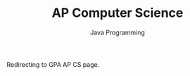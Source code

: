 ﻿---
layout: distill
title: AP Computer Science
subtitle: Java Programming
description: 2015 • 국제영재아카데미
logo: gpa-logo.png
img:
importance: 1
category: GPA
now: Yes

redirect: https://aaron.kr/content/about/teaching/
---

Redirecting to GPA AP CS page.
